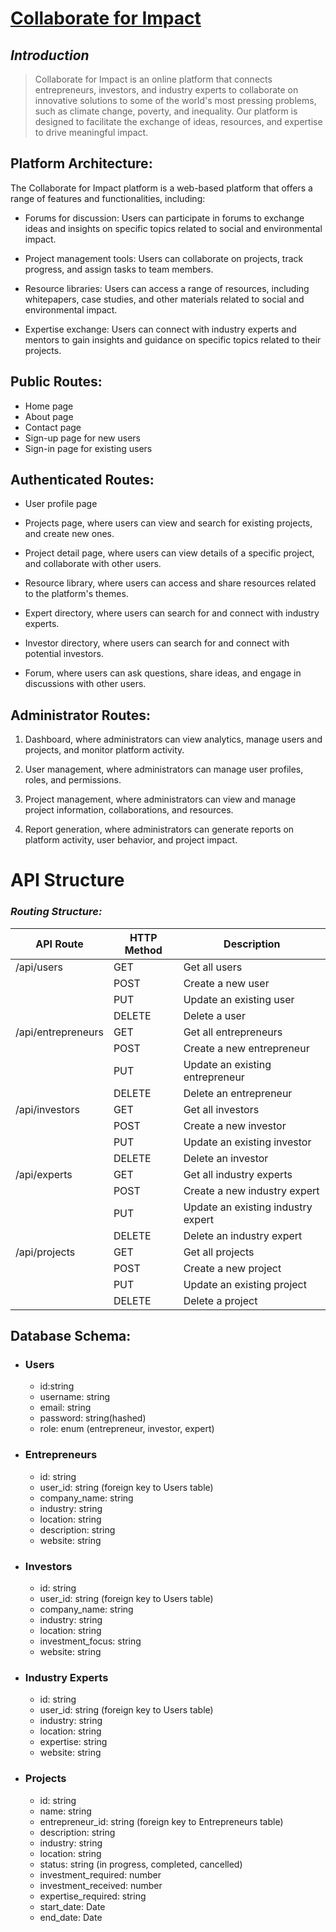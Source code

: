 # <u>Collaborate for Impact</u>

## ***Introduction***

> Collaborate for Impact is an online platform that connects entrepreneurs, investors, and industry experts to collaborate on innovative solutions to some of the world's most pressing problems, such as climate change, poverty, and inequality. Our platform is designed to facilitate the exchange of ideas, resources, and expertise to drive meaningful impact.

## **Platform Architecture:**
The Collaborate for Impact platform is a web-based platform that offers a range of features and functionalities, including:

- Forums for discussion: Users can participate in forums to exchange ideas and insights on specific topics related to social and environmental impact.

- Project management tools: Users can collaborate on projects, track progress, and assign tasks to team members.

- Resource libraries: Users can access a range of resources, including whitepapers, case studies, and other materials related to social and environmental impact.

- Expertise exchange: Users can connect with industry experts and mentors to gain insights and guidance on specific topics related to their projects.

## **Public Routes:**

- Home page
- About page
- Contact page
- Sign-up page for new users
- Sign-in page for existing users

## **Authenticated Routes:**

- User profile page

- Projects page, where users can view and search for existing projects, and create new ones.

- Project detail page, where users can view details of a specific project, and collaborate with other users.

- Resource library, where users can access and share resources related to the platform's themes.

- Expert directory, where users can search for and connect with industry experts.

- Investor directory, where users can search for and connect with potential investors.

- Forum, where users can ask questions, share ideas, and engage in discussions with other users.

## **Administrator Routes:**

1. Dashboard, where administrators can view analytics, manage users and projects, and monitor platform activity.

2. User management, where administrators can manage user profiles, roles, and permissions.

3. Project management, where administrators can view and manage project information, collaborations, and resources.

4. Report generation, where administrators can generate reports on platform activity, user behavior, and project impact.

# **API Structure**

### ***Routing Structure:***


<table class="table table-striped table-bordered">
<thead>
<tr>
<th>API Route</th>
<th>HTTP Method</th>
<th>Description</th>
</tr>
</thead>
<tbody>
<tr>
<td>/api/users</td>
<td>GET</td>
<td>Get all users</td>
</tr>
<tr>
<td></td>
<td>POST</td>
<td>Create a new user</td>
</tr>
<tr>
<td></td>
<td>PUT</td>
<td>Update an existing user</td>
</tr>
<tr>
<td></td>
<td>DELETE</td>
<td>Delete a user</td>
</tr>
<tr>
<td>/api/entrepreneurs</td>
<td>GET</td>
<td>Get all entrepreneurs</td>
</tr>
<tr>
<td></td>
<td>POST</td>
<td>Create a new entrepreneur</td>
</tr>
<tr>
<td></td>
<td>PUT</td>
<td>Update an existing entrepreneur</td>
</tr>
<tr>
<td></td>
<td>DELETE</td>
<td>Delete an entrepreneur</td>
</tr>
<tr>
<td>/api/investors</td>
<td>GET</td>
<td>Get all investors</td>
</tr>
<tr>
<td></td>
<td>POST</td>
<td>Create a new investor</td>
</tr>
<tr>
<td></td>
<td>PUT</td>
<td>Update an existing investor</td>
</tr>
<tr>
<td></td>
<td>DELETE</td>
<td>Delete an investor</td>
</tr>
<tr>
<td>/api/experts</td>
<td>GET</td>
<td>Get all industry experts</td>
</tr>
<tr>
<td></td>
<td>POST</td>
<td>Create a new industry expert</td>
</tr>
<tr>
<td></td>
<td>PUT</td>
<td>Update an existing industry expert</td>
</tr>
<tr>
<td></td>
<td>DELETE</td>
<td>Delete an industry expert</td>
</tr>
<tr>
<td>/api/projects</td>
<td>GET</td>
<td>Get all projects</td>
</tr>
<tr>
<td></td>
<td>POST</td>
<td>Create a new project</td>
</tr>
<tr>
<td></td>
<td>PUT</td>
<td>Update an existing project</td>
</tr>
<tr>
<td></td>
<td>DELETE</td>
<td>Delete a project</td>
</tr>
</tbody>
</table>


## Database Schema:

- ### Users
    - id:string
    - username: string
    - email: string
    - password: string(hashed)
    - role: enum (entrepreneur, investor, expert)

- ### Entrepreneurs

    - id: string
    - user_id: string (foreign key to Users table)
    - company_name: string
    - industry: string
    - location: string
    - description: string
    - website: string
- ### Investors

    - id: string
    - user_id: string (foreign key to Users table)
    - company_name: string
    - industry: string
    - location: string
    - investment_focus: string
    - website: string
- ### Industry Experts

    - id: string
    - user_id: string (foreign key to Users table)
    - industry: string
    - location: string
    - expertise: string
    - website: string
- ### Projects

    - id: string
    - name: string
    - entrepreneur_id: string (foreign key to Entrepreneurs table)
    - description: string
    - industry: string
    - location: string
    - status: string (in progress, completed, cancelled)
    - investment_required: number
    - investment_received: number
    - expertise_required: string
    - start_date: Date
    - end_date: Date










